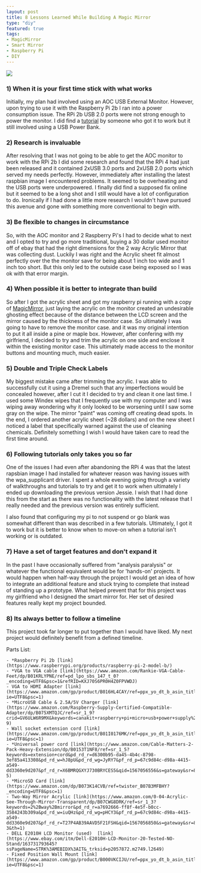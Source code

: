 ```yaml
---
layout: post
title: 8 Lessons Learned While Building A Magic Mirror
type: "diy"
featured: true
tags:
- MagicMirror
- Smart Mirror
- Raspberry Pi
- DIY
---
```



<img src="{{ site.url }}/assets/img/posts/magic_mirror/magic_mirror.jpg" class="rotate-img180" style="alignment: center">


### 1) When it is your first time stick with what works

Initially, my plan had involved using an AOC USB External Monitor. However,
upon trying to use it with the Raspberry Pi 2b I ran into a power consumption issue.
The RPi 2b USB 2.0 ports were not strong enough to power the monitor. I did find a [tutorial](https://imkiyoung.wordpress.com/2012/09/18/raspberry-pi-and-aoc-e1649fwu-usb-powered-led-monitor/)
by someone who got it to work but it still involved using a USB Power Bank.

### 2) Research is invaluable

After resolving that I was not going to be able to get the AOC monitor to work with the RPi 2b I did some research and found that the RPi 4 
had just been released and it contained 2xUSB 3.0 ports and 2xUSB 2.0 ports which served my needs perfectly.
However, immediately after installing the latest raspbian image I encountered problems. It seemed to be overheating and the 
USB ports were underpowered. I finally did find a supposed fix online but it seemed to be a long shot and I still would have a lot of configuration to do.
Ironically if I had done a little more research I wouldn't have pursued this avenue and gone with something more conventional to begin with.

### 3) Be flexible to changes in circumstance

So, with the AOC monitor and 2 Raspberry Pi's I had to decide what to next and I opted to try and go more traditional, buying a 
30 dollar used monitor off of ebay that had the right dimensions for the 2 way Acrylic Mirror that was collecting dust. Luckily I was right and the
Acrylic sheet fit almost perfectly over the the monitor save for being about 1 inch too wide and 1 inch too short. But this only led
to the outside case being exposed so I was ok with that error margin. 

### 4) When possible it is better to integrate than build

So after I got the acrylic sheet and got my raspberry pi running with a copy of [MagicMirror](https://github.com/MichMich/MagicMirror/), just laying the 
acrylic on the monitor created an undesirable ghosting effect because of the distance between the LCD screen and the mirror caused by the thickness of the monitor case.
So ultimately I was going to have to remove the monitor case. and it was my original intention to put it all inside a pine or maple box. However, after confering with my girlfriend,
I decided to try and trim the acrylic on one side and enclose it within the existing monitor case. This ultimately made access to the monitor buttons and mounting much, much easier.
 

### 5) Double and Triple Check Labels 

My biggest mistake came after trimming the acrylic. I was able to successfully cut it using a Dremel such that any imperfections would be concealed however, after I cut it I decided to try and 
clean it one last time. I used some Windex wipes that I frequently use with my computer and I was wiping away wondering why it only looked to be worsening until I saw some gray on the wipe.
The mirror "paint" was coming off creating dead spots. In the end, I ordered another acrylic sheet (~28 dollars) and on the new sheet I noticed a label that specifically warned against the use of cleaning
chemicals. Definitely something I wish I would have taken care to read the first time around.

### 6) Following tutorials only takes you so far

One of the issues I had even after abandoning the RPi 4 was that the latest rapsbian image
I had installed for whatever reason was having issues with the wpa_supplicant driver. I spent a whole 
evening going through a variety of walkthroughs and tutorials to try and get it to work when ultimately 
I ended up downloading the previous version Jessie. I wish that I had done this from the start as there was
no functionality with the latest release that I really needed and the previous version was entirely sufficient.

I also found that configuring my pi to not suspend or go blank was somewhat different than was described in a few tutorials.
Ultimately, I got it to work but it is better to know when to move-on when a tutorial isn't working or is outdated.


### 7) Have a set of target features and don't expand it

In the past I have occasionally suffered from "analysis paralysis" or whatever the 
functional equivalent would be for 'hands-on' projects. It would happen when half-way through
the project I would get an idea of how to integrate an additional feature and stuck trying to 
complete that instead of standing up a prototype. What helped prevent that for this project
was my girlfriend who I designed the smart mirror for. Her set of desired features really kept my
project bounded. 

### 8) Its always better to follow a timeline

This project took far longer to put together than I would have liked. My next project would 
definitely benefit from a defined timeline.  


Parts List:

    - *Raspberry Pi 2b [link](https://www.raspberrypi.org/products/raspberry-pi-2-model-b/)
    - *VGA to VGA cable [link](https://www.amazon.com/Rankie-VGA-Cable-Feet/dp/B01KRLYPNE/ref=pd_lpo_sbs_147_t_0?_encoding=UTF8&psc=1&refRID=KXJ70S6PR0H4Z0FPVWDJ)
    - VGA to HDMI Adapter [link](https://www.amazon.com/gp/product/B016HL4CAY/ref=ppx_yo_dt_b_asin_title_o07_s00?ie=UTF8&psc=1)
    - *MicroUSB Cable & 2.5A/5V Charger [link](https://www.amazon.com/Raspberry-Supply-Certified-Compatible-Adapter/dp/B075XMTQJC/ref=sr_1_9?crid=GV6ULW6R9MX&keywords=canakit+raspberry+pi+micro+usb+power+supply%2Fadapter%2Fcharger&qid=1567056472&s=electronics&sprefix=micro+usb++charger+rasp%2Celectronics%2C209&sr=1-9)
    - Wall socket extension cord [link](https://www.amazon.com/gp/product/B01I0176MK/ref=ppx_yo_dt_b_asin_title_o07_s00?ie=UTF8&psc=1)
    - *Universal power cord [link](https://www.amazon.com/Cable-Matters-2-Pack-Heavy-Extension/dp/B0153T1NF8/ref=sr_1_5?keywords=extension+cord&pd_rd_r=d6300b95-da45-4b4c-8798-3ef85a413308&pd_rd_w=hJ8pU&pd_rd_wg=JyRY7&pf_rd_p=67c9d84c-d98a-4415-a549-dd3360e9d207&pf_rd_r=X6BMRQGXYJ730BRYCES5&qid=1567056556&s=gateway&sr=8-5)
    - *MicroSD Card [link](https://www.amazon.com/dp/B073K14CVB/ref=twister_B07B3MFBHY?_encoding=UTF8&psc=1)
    - Two-Way Mirror Acrylic [link](https://www.amazon.com/0-04-Acrylic-See-Through-Mirror-Transparent/dp/B07CWG8DRK/ref=sr_1_3?keywords=2%2Bway%2Bmirror&pd_rd_r=a7692666-ff8f-4e5f-b0cc-3584243b309a&pd_rd_w=iuQHz&pd_rd_wg=pHCY3&pf_rd_p=67c9d84c-d98a-4415-a549-dd3360e9d207&pf_rd_r=T27P4AB39AAVD5F21FSH&qid=1567056850&s=gateway&sr=8-3&th=1)
    - DELL E2010H LCD Monitor (used)  [link](https://www.ebay.com/itm/Dell-E2010H-LCD-Monitor-20-Tested-NO-Stand/163731793645?ssPageName=STRK%3AMEBIDX%3AIT&_trksid=p2057872.m2749.l2649)
    - Fixed Position Wall Mount [link](https://www.amazon.com/gp/product/B000VKCIJU/ref=ppx_yo_dt_b_asin_title_o01_s00?ie=UTF8&psc=1)
    
